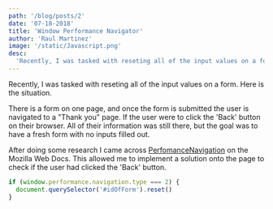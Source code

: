 ```yaml
---
path: '/blog/posts/2'
date: '07-18-2018'
title: 'Window Performance Navigator'
author: 'Raul Martinez'
image: '/static/Javascript.png'
desc:
  'Recently, I was tasked with reseting all of the input values on a form. Here is the situation...'
---
```


Recently, I was tasked with reseting all of the input values on a form. Here is the situation.

There is a form on one page, and once the form is submitted the user is navigated to a "Thank you" page. If the user were to click the 'Back' button on their browser. All of their information was still there, but the goal was to have a fresh form with no inputs filled out.

After doing some research I came across [PerfomanceNavigation](https://developer.mozilla.org/en-US/docs/Web/API/PerformanceNavigation) on the Mozilla Web Docs. This allowed me to implement a solution onto the page to check if the user had clicked the 'Back' button.

```javascript
if (window.performance.navigation.type === 2) {
  document.querySelector('#idOfForm').reset()
}
```
